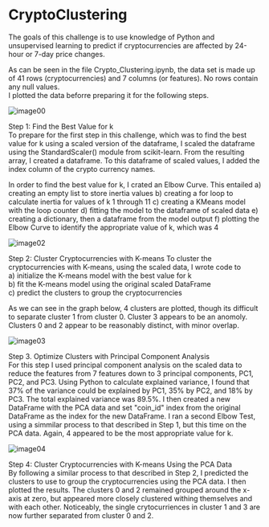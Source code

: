 # CryptoClustering

The goals of this challenge is to use knowledge of Python and unsupervised learning to predict if cryptocurrencies are affected by 24-hour or 7-day price changes.   

As can be seen in the file Crypto_Clustering.ipynb, the data set is made up of 41 rows (cryptocurrencies) and 7 columns (or features). No rows contain any null values.   
I plotted the data beforre preparing it for the following steps.

![image00](https://github.com/mcjauregui/CryptoClustering/assets/151464511/a802103a-6477-406f-ad64-1b9a06c06669)

Step 1: Find the Best Value for k   
To prepare for the first step in this challenge, which was to find the best value for k using a scaled version of the dataframe, I scaled the dataframe using the StandardScaler() module from scikit-learn. From the resulting array, I created a dataframe. To this dataframe of scaled values, I added the index column of the crypto currency names.

In order to find the best value for k, I crated an Elbow Curve. This entailed 
a) creating an empty list to store inertia values
b) creating a for loop to calculate inertia for values of k 1 through 11
c) creating a KMeans model with the loop counter
d) fitting the model to the dataframe of scaled data
e) creating a dictionary, then a dataframe from the model output
f) plotting the Elbow Curve to identify the appropriate value of k, which was 4

![image02](https://github.com/mcjauregui/CryptoClustering/assets/151464511/377c23d3-8f51-409a-9ac1-fc209d326f44)

Step 2: Cluster Cryptocurrencies with K-means
To cluster the cryptocurrencies with K-means, using the scaled data, I wrote code to  
a) initialize the K-means model with the best value for k  
b) fit the K-means model using the original scaled DataFrame  
c) predict the clusters to group the cryptocurrencies  

As we can see in the graph below, 4 clusters are plotted, though its difficult to separate cluster 1 from cluster 0. Cluster 3 appears to be an anomoly. Clusters 0 and 2 appear to be reasonably distinct, with minor overlap.  

![image03](https://github.com/mcjauregui/CryptoClustering/assets/151464511/43f9c7aa-e84c-470b-beb1-e770a7d7fad8)  

Step 3. Optimize Clusters with Principal Component Analysis  
For this step I used principal component analysis on the scaled data to reduce the features from 7 features down to 3 principal components, PC1, PC2, and PC3.
Using Python to calculate explained variance, I found that 37% of the variance could be explained by PC1, 35% by PC2, and 18% by PC3. The total explained variance was 89.5%.
I then created a new DataFrame with the PCA data and set "coin_id" index from the original DataFrame as the index for the new DataFrame.
I ran a second Elbow Test, using a simmilar process to that described in Step 1, but this time on the PCA data. Again, 4 appeared to be the most appropriate value for k. 

![image04](https://github.com/mcjauregui/CryptoClustering/assets/151464511/02792923-3c25-4b49-b790-7dc2efae12c5)

Step 4: Cluster Cryptocurrencies with K-means Using the PCA Data  
By following a similar process to that described in Step 2, I predicted the clusters to use to group the cryptocurrencies using the PCA data. I then plotted the results. 
The clusters 0 and 2 remained grouped around the x-axis at zero, but appeared more closely clustered withing themselves and with each other. Noticeably, the single crytocurriences in cluster 1 and 3 are now further separated from cluster 0 and 2. 




